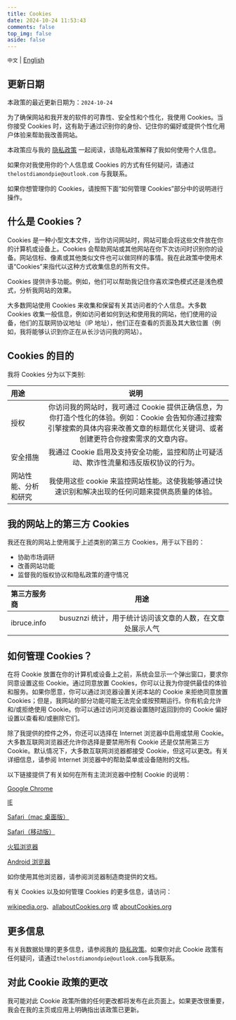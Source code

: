 ```yaml
---
title: Cookies
date: 2024-10-24 11:53:43
comments: false
top_img: false
aside: false
---
```


`中文` | [English](/cookies/en)

## 更新日期

本政策的最近更新日期为：`2024-10-24`

为了确保网站和我开发的软件的可靠性、安全性和个性化，我使用 Cookies。当你接受 Cookies 时，这有助于通过识别你的身份、记住你的偏好或提供个性化用户体验来帮助我改善网站。

本政策应与我的 [隐私政策](/privacy/) 一起阅读，该隐私政策解释了我如何使用个人信息。

如果你对我使用你的个人信息或 Cookies 的方式有任何疑问，请通过 `thelostdiamondpie@outlook.com` 与我联系。

如果你想管理你的 Cookies，请按照下面“如何管理 Cookies”部分中的说明进行操作。

## 什么是 Cookies？

Cookies 是一种小型文本文件，当你访问网站时，网站可能会将这些文件放在你的计算机或设备上。Cookies 会帮助网站或其他网站在你下次访问时识别你的设备。网站信标、像素或其他类似文件也可以做同样的事情。我在此政策中使用术语“Cookies”来指代以这种方式收集信息的所有文件。

Cookies 提供许多功能。例如，他们可以帮助我记住你喜欢深色模式还是浅色模式，分析我网站的效果。

大多数网站使用 Cookies 来收集和保留有关其访问者的个人信息。大多数 Cookies 收集一般信息，例如访问者如何到达和使用我的网站，他们使用的设备，他们的互联网协议地址（IP 地址），他们正在查看的页面及其大致位置（例如，我将能够认识到你正在从长沙访问我的网站）。

## Cookies 的目的

我将 Cookies 分为以下类别:

<table>
<thead>
    <tr>
        <th align="left">用途</th>
        <th align="center">说明</th>
    </tr>
</thead>
<tbody>
    <tr>
        <td align="left">授权</td>
        <td align="center">你访问我的网站时，我可通过 Cookie 提供正确信息，为你打造个性化的体验。例如：Cookie 会告知你通过搜索引擎搜索的具体内容来改善文章的标题优化关键词、或者创建更符合你搜索需求的文章内容。</td>
    </tr>
    <tr>
        <td align="left">安全措施</td>
        <td align="center">我通过 Cookie 启用及支持安全功能，监控和防止可疑活动、欺诈性流量和违反版权协议的行为。</td>
    </tr>
    <tr>
        <td align="left">网站性能、分析和研究</td>
        <td align="center">我使用这些 cookie 来监控网站性能。这使我能够通过快速识别和解决出现的任何问题来提供高质量的体验。</td>
    </tr>
</tbody>
</table>

## 我的网站上的第三方 Cookies

我还在我的网站上使用属于上述类别的第三方 Cookies，用于以下目的：

- 协助市场调研
- 改善网站功能
- 监督我的版权协议和隐私政策的遵守情况

<table>
<thead>
    <tr>
        <th align="left">第三方服务商</th>
        <th align="center">用途</th>
    </tr>
</thead>
<tbody>
    <tr>
        <td align="left">ibruce.info</td>
        <td align="center">busuznzi 统计，用于统计访问该文章的人数，在文章处展示人气</td>
    </tr>
</tbody>
</table>

## 如何管理 Cookies？

在将 Cookie 放置在你的计算机或设备上之前，系统会显示一个弹出窗口，要求你同意设置这些 Cookie。通过同意放置 Cookies，你可以让我为你提供最佳的体验和服务。如果你愿意，你可以通过浏览器设置关闭本站的 Cookie 来拒绝同意放置 Cookies；但是，我网站的部分功能可能无法完全或按预期运行。你有机会允许和&#x2F;或拒绝使用 Cookie。你可以通过访问浏览器设置随时返回到你的 Cookie 偏好设置以查看和&#x2F;或删除它们。

除了我提供的控件之外，你还可以选择在 Internet 浏览器中启用或禁用 Cookie。大多数互联网浏览器还允许你选择是要禁用所有 Cookie 还是仅禁用第三方 Cookie。默认情况下，大多数互联网浏览器都接受 Cookie，但这可以更改。有关详细信息，请参阅 Internet 浏览器中的帮助菜单或设备随附的文档。

以下链接提供了有关如何在所有主流浏览器中控制 Cookie 的说明：

[Google Chrome](https://support.google.com/chrome/answer/95647?hl=en)

[IE](https://support.microsoft.com/en-us/help/260971/description-of-cookies)

[Safari（mac 桌面版）](https://support.apple.com/guide/safari/manage-cookies-and-website-data-sfri11471/mac)

[Safari（移动版）](https://support.apple.com/en-us/HT201265)

[火狐浏览器](https://support.mozilla.org/en-US/kb/Cookies-information-websites-store-on-your-computer)

[Android 浏览器](http://support.google.com/ics/nexus/bin/answer.py?hl=en&answer=2425067)

如你使用其他浏览器，请参阅浏览器制造商提供的文档。

有关 Cookies 以及如何管理 Cookies 的更多信息，请访问：

[wikipedia.org](https://zh.wikipedia.org/wiki/Cookie)、[allaboutCookies.org](https://www.allaboutcookies.org/) 或 [aboutCookies.org](https://www.aboutcookies.org/)

## 更多信息

有关我数据处理的更多信息，请参阅我的 [隐私政策](/privacy/)。如果你对此 Cookie 政策有任何疑问，请通过`thelostdiamondpie@outlook.com`与我联系。

## 对此 Cookie 政策的更改

我可能对此 Cookie 政策所做的任何更改都将发布在此页面上。如果更改很重要，我会在我的主页或应用上明确指出该政策已更新。
